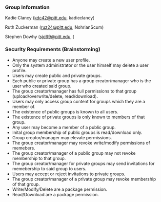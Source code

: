 ### Group Information
Kadie Clancy (kdc42@pitt.edu, kadieclancy)

Ruth Zuckerman (ruz24@pitt.edu, NohrianScum)

Stephen Dowhy (sjd69@pitt.edu, )

### Security Requirements (Brainstorming)
* Anyone may create a new user profile. 
* Only the system administrator or the user himself may delete a user profile.
* Users may create public and private groups.
* Each public or private group has a group creator/manager who is the user who created said group.
* The group creator/manager has full permissions to that group (upload/overwrite/delete, read/download).
* Users may only access group content for groups which they are a member of.
* The existence of public groups is known to all users.
* The existence of private groups is only known to members of that group.
* Any user may become a member of a public group.
* Inital group membership of public groups is read/download only.
* Group creator/manager may elevate permissions.
* The group creator/manager may revoke write/modify permissions of memebers.
* The group creator/manager of a public group may not revoke membership to that group.
* The group creator/manager for private groups may send invitations for memebership to said group to users.
* Users may accept or reject invitations to private groups.
* The group creator/manager of a private group may revoke membership of that group.
* Write/Modify/Delete are a package permission.
* Read/Download are a package permission.

